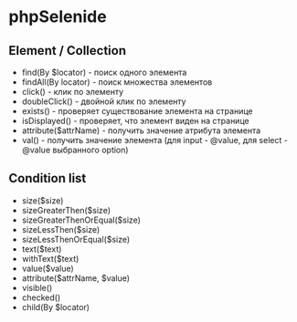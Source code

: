 # phpSelenide

## Element / Collection
* find(By $locator) - поиск одного элемента
* findAll(By locator) - поиск множества элементов
* click() - клик по элементу
* doubleClick() - двойной клик по элементу
* exists() - проверяет существование элемента на странице
* isDisplayed() - проверяет, что элемент виден на странице
* attribute($attrName) - получить значение атрибута элемента
* val() - получить значение элемента (для input - @value, для select - @value выбранного option)


## Condition list
* size($size)
* sizeGreaterThen($size)
* sizeGreaterThenOrEqual($size)
* sizeLessThen($size)
* sizeLessThenOrEqual($size)
* text($text)
* withText($text)
* value($value)
* attribute($attrName, $value)
* visible()
* checked()
* child(By $locator)
